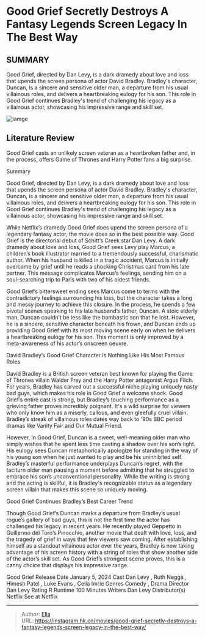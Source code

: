 # Good Grief Secretly Destroys A Fantasy Legends Screen Legacy In The Best Way


## SUMMARY 



  Good Grief, directed by Dan Levy, is a dark dramedy about love and loss that upends the screen persona of actor David Bradley.   Bradley&#39;s character, Duncan, is a sincere and sensitive older man, a departure from his usual villainous roles, and delivers a heartbreaking eulogy for his son.   This role in Good Grief continues Bradley&#39;s trend of challenging his legacy as a villainous actor, showcasing his impressive range and skill set.  

![iamge](https://static1.srcdn.com/wordpress/wp-content/uploads/2024/01/dan-levy-as-marc-in-2024-s-good-grief.jpg)

## Literature Review
Good Grief casts an unlikely screen veteran as a heartbroken father and, in the process, offers Game of Thrones and Harry Potter fans a big surprise.





Summary

  Good Grief, directed by Dan Levy, is a dark dramedy about love and loss that upends the screen persona of actor David Bradley.   Bradley&#39;s character, Duncan, is a sincere and sensitive older man, a departure from his usual villainous roles, and delivers a heartbreaking eulogy for his son.   This role in Good Grief continues Bradley&#39;s trend of challenging his legacy as a villainous actor, showcasing his impressive range and skill set.  







While Netflix’s dramedy Good Grief does upend the screen persona of a legendary fantasy actor, the movie does so in the best possible way. Good Grief is the directorial debut of Schitt’s Creek star Dan Levy. A dark dramedy about love and loss, Good Grief sees Levy play Marcus, a children’s book illustrator married to a tremendously successful, charismatic author. When his husband is killed in a tragic accident, Marcus is initially overcome by grief until he reads a shocking Christmas card from his late partner. This message complicates Marcus’s feelings, sending him on a soul-searching trip to Paris with two of his oldest friends.

Good Grief’s bittersweet ending sees Marcus come to terms with the contradictory feelings surrounding his loss, but the character takes a long and messy journey to achieve this closure. In the process, he spends a few pivotal scenes speaking to his late husband’s father, Duncan. A stoic elderly man, Duncan couldn’t be less like the bombastic son that he lost. However, he is a sincere, sensitive character beneath his frown, and Duncan ends up providing Good Grief with its most moving scene early on when he delivers a heartbreaking eulogy for his son. This moment is only improved by a meta-awareness of his actor’s onscreen oeuvre.





 David Bradley’s Good Grief Character Is Nothing Like His Most Famous Roles 
          

David Bradley is a British screen veteran best known for playing the Game of Thrones villain Walder Frey and the Harry Potter antagonist Argus Filch. For years, Bradley has carved out a successful niche playing uniquely nasty bad guys, which makes his role in Good Grief a welcome shock. Good Grief’s entire cast is strong, but Bradley’s touching performance as a grieving father proves incredibly poignant. It&#39;s a wild surprise for viewers who only know him as a miserly, callous, and even gleefully cruel villain. Bradley’s streak of villainous roles dates way back to &#39;90s BBC period dramas like Vanity Fair and Our Mutual Friend.

However, in Good Grief, Duncan is a sweet, well-meaning older man who simply wishes that he spent less time casting a shadow over his son’s light. His eulogy sees Duncan metaphorically apologize for standing in the way of his young son when he just wanted to play and be his uninhibited self. Bradley’s masterful performance underplays Duncan’s regret, with the taciturn older man pausing a moment before admitting that he struggled to embrace his son’s unconventional personality. While the writing is strong and the acting is skillful, it is Bradley&#39;s recognizable status as a legendary screen villain that makes this scene so uniquely moving.






 Good Grief Continues Bradley’s Best Career Trend 
          

Though Good Grief’s Duncan marks a departure from Bradley’s usual rogue’s gallery of bad guys, this is not the first time the actor has challenged his legacy in recent years. He recently played Geppetto in Guillermo del Toro’s Pinocchio, another movie that dealt with love, loss, and the tragedy of grief in ways that few viewers saw coming. After establishing himself as a standout villainous actor over the years, Bradley is now taking advantage of his screen history with a string of roles that show another side of the actor’s skill set. As Good Grief’s strongest scene proves, this is a canny choice that displays his impressive range.

  Good Grief   Release Date   January 5, 2024    Cast   Dan Levy , Ruth Negga , Himesh Patel , Luke Evans , Celia Imrie    Genres   Comedy , Drama    Director   Dan Levy    Rating   R    Runtime   100 Minutes    Writers   Dan Levy    Distributor(s)   Netflix       See at Netflix  





---

> Author: [Ella](https://instagram.hk.cn/)  
> URL: https://instagram.hk.cn/movies/good-grief-secretly-destroys-a-fantasy-legends-screen-legacy-in-the-best-way/  

